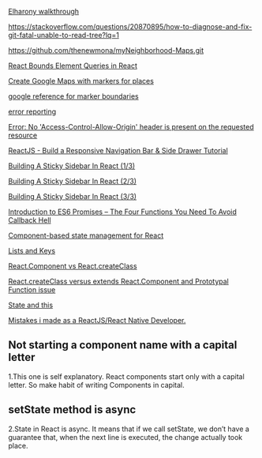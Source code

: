 [Elharony walkthrough](https://www.youtube.com/watch?v=ywdxLNjhBYw&t=204s) 

https://stackoverflow.com/questions/20870895/how-to-diagnose-and-fix-git-fatal-unable-to-read-tree?lq=1

https://github.com/thenewmona/myNeighborhood-Maps.git

[React Bounds Element Queries in React](https://www.npmjs.com/package/react-bounds)

[Create Google Maps with markers for places](https://blog.dnnsharp.com/1001/30-create-google-maps-with-markers-for-places)

[google reference for marker boundaries](https://developers.google.com/maps/documentation/javascript/reference/map?fbclid=IwAR1gmPJXyxTRZFlxR5osZUYEFM9xxFIvFsa5LlKOGg6whXSmnYk-LkIGqzo#Map.getBounds)

[error reporting ](https://stackoverflow.com/questions/9860823/js-loading-script-error)

[Error: No 'Access-Control-Allow-Origin' header is present on the requested resource ](https://community.powerbi.com/t5/Developer/Error-No-Access-Control-Allow-Origin-header-is-present-on-the/td-p/350280)

[ReactJS - Build a Responsive Navigation Bar & Side Drawer Tutorial](https://www.youtube.com/watch?v=l6nmysZKHFU)

[Building A Sticky Sidebar In React (1/3)](https://www.youtube.com/watch?v=QxzkxCwruo8)

[Building A Sticky Sidebar In React (2/3)](https://www.youtube.com/watch?v=Ao25bevrd7w)

[Building A Sticky Sidebar In React (3/3)](https://www.youtube.com/watch?v=blFjpsV7pA4)

[Introduction to ES6 Promises – The Four Functions You Need To Avoid Callback Hell](http://jamesknelson.com/grokking-es6-promises-the-four-functions-you-need-to-avoid-callback-hell/)

[Component-based state management for React](http://jamesknelson.com/component-based-state-management-react/)

[Lists and Keys](https://reactjs.org/docs/lists-and-keys.html)

[React.Component vs React.createClass](https://reactjsnews.com/composing-components)

[React.createClass versus extends React.Component and Prototypal Function issue](https://teamtreehouse.com/community/reactcreateclass-versus-extends-reactcomponent-and-prototypal-function-issue)

[State and this](https://frontarm.com/courses/learn-raw-react/state-and-events/state-and-this/)

[Mistakes i made as a ReactJS/React Native Developer.](https://medium.com/@imbudhiraja/mistakes-i-made-as-a-reactjs-react-native-developer-af2e8e07d4d?fbclid=IwAR3rljNUn4b6lBWPWeG0n0X1M8svO2xvBLUOZCz0nwYzywbGie6g_vEjts4)

 ## Not starting a component name with a capital letter
1.This one is self explanatory. React components start only with a capital letter. So make habit of writing Components in capital.

## setState method is async
2.State in React is async. It means that if we call setState, we don’t have a guarantee that, when the next line is executed, the change actually took place.



